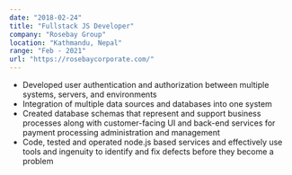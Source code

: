 ```yaml
---
date: "2018-02-24"
title: "Fullstack JS Developer"
company: "Rosebay Group"
location: "Kathmandu, Nepal"
range: "Feb - 2021"
url: "https://rosebaycorporate.com/"
---
```


- Developed user authentication and authorization between multiple systems, servers, and environments
- Integration of multiple data sources and databases into one system
- Created database schemas that represent and support business processes along with customer-facing UI and back-end services for payment processing administration and management
- Code, tested and operated node.js based services and effectively use tools and ingenuity to identify and fix defects before they become a problem
